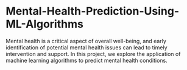 # Mental-Health-Prediction-Using-ML-Algorithms
Mental health is a critical aspect of overall well-being, and early identification of potential mental health issues can lead to timely intervention and support. In this project, we explore the application of machine learning algorithms to predict mental health conditions. 
